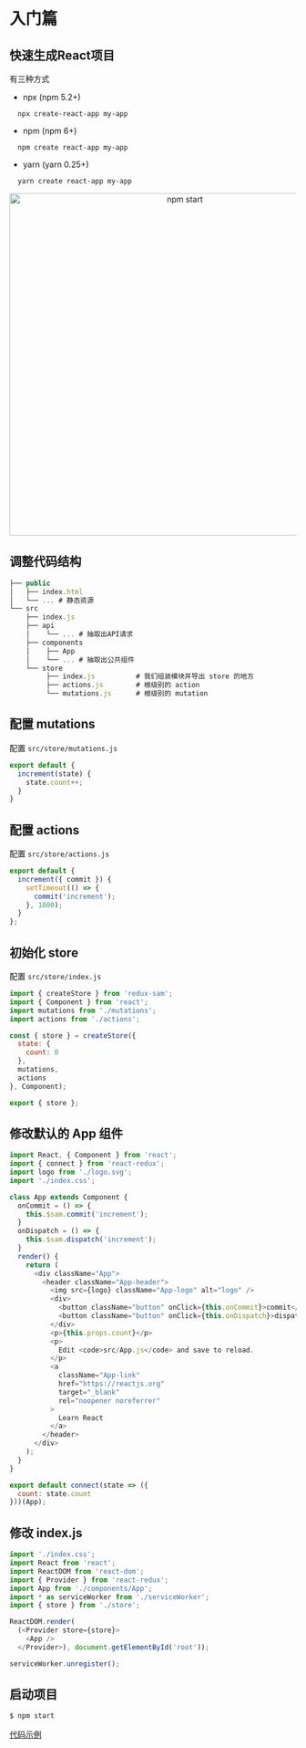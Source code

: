 # 入门篇

## 快速生成React项目

有三种方式
* npx (npm 5.2+)
```
  npx create-react-app my-app
```
* npm (npm 6+)
```
  npm create react-app my-app
```
* yarn (yarn 0.25+)
```
  yarn create react-app my-app
```
<p align='center'>
  <img src='https://camo.githubusercontent.com/29765c4a32f03bd01d44edef1cd674225e3c906b/68747470733a2f2f63646e2e7261776769742e636f6d2f66616365626f6f6b2f6372656174652d72656163742d6170702f323762343261632f73637265656e636173742e737667' width='600' alt='npm start'>
</p>

## 调整代码结构

```js
├── public
│   ├── index.html
│   └── ... # 静态资源
└── src
    ├── index.js
    ├── api
    │    └── ... # 抽取出API请求
    ├── components
    │    ├── App
    │    └── ... # 抽取出公共组件
    └── store
         ├── index.js          # 我们组装模块并导出 store 的地方
         ├── actions.js        # 根级别的 action
         └── mutations.js      # 根级别的 mutation

```

## 配置 mutations

配置 `src/store/mutations.js`

```js
export default {
  increment(state) {
    state.count++;
  }
}

```

## 配置 actions

配置 `src/store/actions.js`

```js
export default {
  increment({ commit }) {
    setTimeout(() => {
      commit('increment');
    }, 1000);
  }
};

```

## 初始化 store

配置 `src/store/index.js`

```js
import { createStore } from 'redux-sam';
import { Component } from 'react';
import mutations from './mutations';
import actions from './actions';

const { store } = createStore({
  state: {
    count: 0
  },
  mutations,
  actions
}, Component);

export { store };

```

## 修改默认的 App 组件

```js
import React, { Component } from 'react';
import { connect } from 'react-redux';
import logo from './logo.svg';
import './index.css';

class App extends Component {
  onCommit = () => {
    this.$sam.commit('increment');
  }
  onDispatch = () => {
    this.$sam.dispatch('increment');
  }
  render() {
    return (
      <div className="App">
        <header className="App-header">
          <img src={logo} className="App-logo" alt="logo" />
          <div>
            <button className="button" onClick={this.onCommit}>commit</button>&nbsp;
            <button className="button" onClick={this.onDispatch}>dispatch</button>
          </div>
          <p>{this.props.count}</p>
          <p>
            Edit <code>src/App.js</code> and save to reload.
          </p>
          <a
            className="App-link"
            href="https://reactjs.org"
            target="_blank"
            rel="noopener noreferrer"
          >
            Learn React
          </a>
        </header>
      </div>
    );
  }
}

export default connect(state => ({
  count: state.count
}))(App);

```

## 修改 index.js

```js
import './index.css';
import React from 'react';
import ReactDOM from 'react-dom';
import { Provider } from 'react-redux';
import App from './components/App';
import * as serviceWorker from './serviceWorker';
import { store } from './store';

ReactDOM.render(
  (<Provider store={store}>
    <App />
  </Provider>), document.getElementById('root'));

serviceWorker.unregister();

```

## 启动项目

```bash
$ npm start

```

[代码示例](examples.md)
